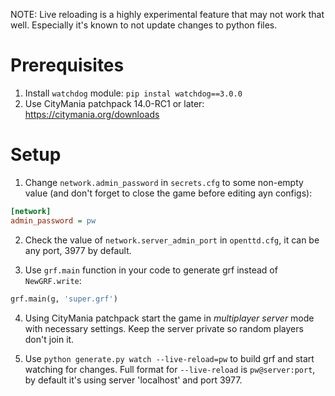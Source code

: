 NOTE: Live reloading is a highly experimental feature that may not work that well. Especially it's known to not update changes to python files.

# Prerequisites
1. Install `watchdog` module: `pip instal watchdog==3.0.0`
2. Use CityMania patchpack 14.0-RC1 or later: https://citymania.org/downloads

# Setup
1. Change `network.admin_password` in `secrets.cfg` to some non-empty value (and don't forget to close the game before editing ayn configs):
```ini
[network]
admin_password = pw
```

2. Check the value of `network.server_admin_port` in `openttd.cfg`, it can be any port, 3977 by default.

3. Use `grf.main` function in your code to generate grf instead of `NewGRF.write`:
```python
grf.main(g, 'super.grf')
```

4. Using CityMania patchpack start the game in *multiplayer server* mode with necessary settings. Keep the server private so random players don't join it.

5. Use `python generate.py watch --live-reload=pw` to build grf and start watching for changes. Full format for `--live-reload` is `pw@server:port`, by default it's using server 'localhost' and port 3977.

